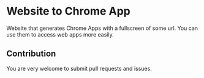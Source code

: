 # Website to Chrome App

Website that generates Chrome Apps with a fullscreen <webview> of some url.
You can use them to access web apps more easily.

## Contribution
You are very welcome to submit pull requests and issues.